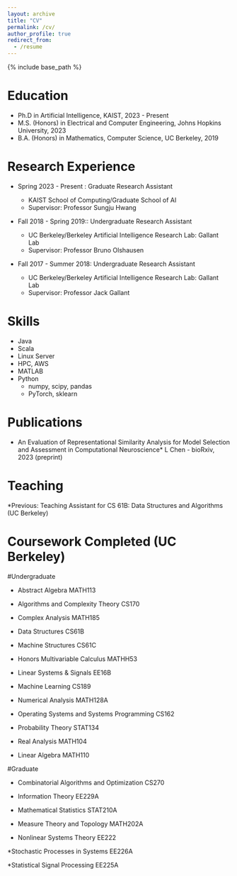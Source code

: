 ```yaml
---
layout: archive
title: "CV"
permalink: /cv/
author_profile: true
redirect_from:
  - /resume
---
```


{% include base_path %}

Education
======
* Ph.D in Artificial Intelligence, KAIST, 2023 - Present
* M.S. (Honors) in Electrical and Computer Engineering, Johns Hopkins University, 2023
* B.A. (Honors) in Mathematics, Computer Science, UC Berkeley, 2019

Research Experience
======
* Spring 2023 - Present : Graduate Research Assistant
  * KAIST School of Computing/Graduate School of AI
  * Supervisor: Professor Sungju Hwang
   
* Fall 2018 - Spring 2019:: Undergraduate Research Assistant
  * UC Berkeley/Berkeley Artificial Intelligence Research Lab: Gallant Lab
  * Supervisor: Professor Bruno Olshausen
  
* Fall 2017 - Summer 2018: Undergraduate Research Assistant
  * UC Berkeley/Berkeley Artificial Intelligence Research Lab: Gallant Lab
  * Supervisor: Professor Jack Gallant
  
Skills
======
* Java
* Scala
* Linux Server
* HPC, AWS
* MATLAB
* Python
  * numpy, scipy, pandas
  * PyTorch, sklearn

Publications
======
 * An Evaluation of Representational Similarity Analysis for Model Selection and Assessment in Computational Neuroscience*
   L Chen - bioRxiv, 2023 (preprint)
  
Teaching
======
*Previous:
  Teaching Assistant for CS 61B: Data Structures and Algorithms (UC Berkeley)

Coursework Completed (UC Berkeley)
======

#Undergraduate
* Abstract Algebra
MATH113

* Algorithms and Complexity Theory
CS170

* Complex Analysis
MATH185

* Data Structures
CS61B

* Machine Structures
CS61C

* Honors Multivariable Calculus
MATHH53

* Linear Systems & Signals
EE16B

* Machine Learning
CS189

* Numerical Analysis
MATH128A

* Operating Systems and Systems Programming
CS162

* Probability Theory
STAT134

* Real Analysis
MATH104

* Linear Algebra
MATH110

#Graduate 

* Combinatorial Algorithms and Optimization
CS270

* Information Theory
EE229A

* Mathematical Statistics
STAT210A

* Measure Theory and Topology
MATH202A

* Nonlinear Systems Theory
EE222

*Stochastic Processes in Systems
EE226A

*Statistical Signal Processing
EE225A
